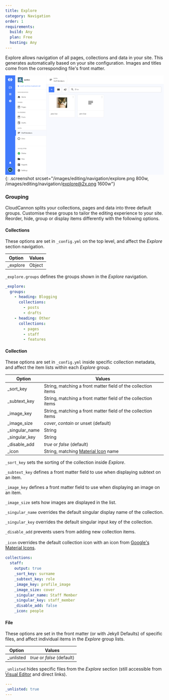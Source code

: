 ```yaml
---
title: Explore
category: Navigation
order: 1
requirements:
  build: Any
  plan: Free
  hosting: Any
---
```


Explore allows navigation of all pages, collections and data in your site. This generates automatically based on your site configuration. Images and titles come from the corresponding file's front matter.

![Explore section](/images/editing/navigation/explore.png){: .screenshot srcset="/images/editing/navigation/explore.png 800w, /images/editing/navigation/explore@2x.png 1600w"}

### Grouping

CloudCannon splits your collections, pages and data into three default groups. Customise these groups to tailor the editing experience to your site. Reorder, hide, group or display items differently with the following options.

#### Collections

These options are set in `_config.yml` on the top level, and affect the *Explore* section navigation.

| Option | Values |
| --- | --- |
| \_explore | Object |

`_explore.groups` defines the groups shown in the *Explore* navigation.

```yaml
_explore:
  groups:
    - heading: Blogging
      collections:
        - posts
        - drafts
    - heading: Other
      collections:
        - pages
        - staff
        - features
```

#### Collection

These options are set in `_config.yml` inside specific collection metadata, and affect the item lists within each *Explore* group.

| Option | Values |
| --- | --- |
| \_sort\_key | String, matching a front matter field of the collection items |
| \_subtext\_key | String, matching a front matter field of the collection items |
| \_image\_key | String, matching a front matter field of the collection items |
| \_image\_size | *cover*, *contain* or unset (default) |
| \_singular\_name | String |
| \_singular\_key | String |
| \_disable\_add | *true* or *false* (default) |
| \_icon | String, matching [Material Icon](https://material.io/tools/icons/) name |

`_sort_key` sets the sorting of the collection inside *Explore*.

`_subtext_key` defines a front matter field to use when displaying subtext on an item.

`_image_key` defines a front matter field to use when displaying an image on an item.

`_image_size` sets how images are displayed in the list.

`_singular_name` overrides the default singular display name of the collection.

`_singular_key` overrides the default singular input key of the collection.

`_disable_add` prevents users from adding new collection items.<br><br>`_icon` overrides the default collection icon with an icon from [Google's Material Icons](https://material.io/tools/icons/).

```yaml
collections:
  staff:
    output: true
    _sort_key: surname
    _subtext_key: role
    _image_key: profile_image
    _image_size: cover
    _singular_name: Staff Member
    _singular_key: staff_member
    _disable_add: false
    _icon: people
```

#### File

These options are set in the front matter (or with Jekyll Defaults) of specific files, and affect individual items in the *Explore* group lists.

| Option | Values |
| --- | --- |
| \_unlisted | *true* or *false* (default) |

`_unlisted` hides specific files from the *Explore* section (still accessible from [Visual Editor](/editing/editors/visual-editor/) and direct links).

```yaml
---
_unlisted: true
---
```